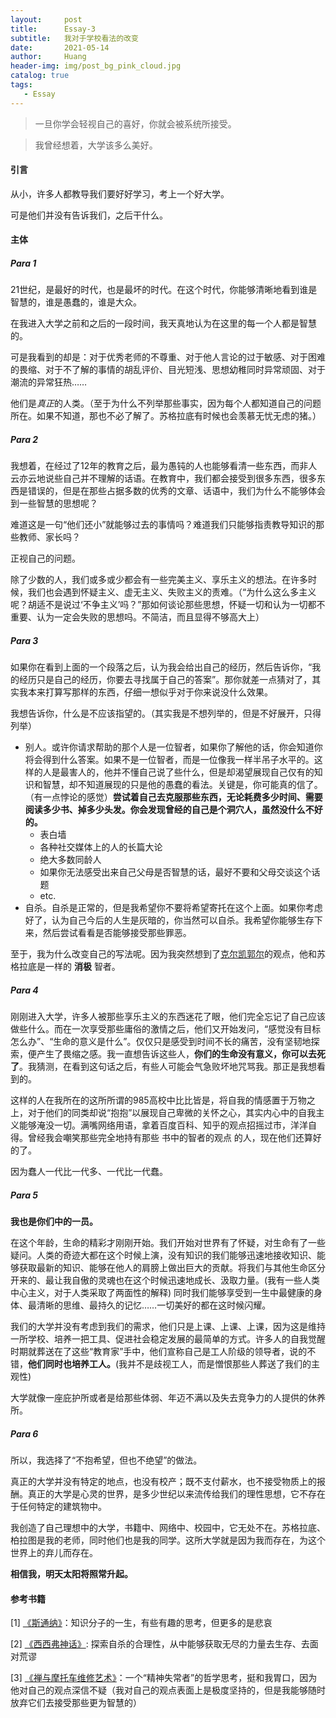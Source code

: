 ```yaml
---
layout:     post
title:      Essay-3
subtitle:   我对于学校看法的改变
date:       2021-05-14
author:     Huang
header-img: img/post_bg_pink_cloud.jpg
catalog: true
tags:
   - Essay
---
```


> 一旦你学会轻视自己的喜好，你就会被系统所接受。

> 我曾经想着，大学该多么美好。

#### 引言

从小，许多人都教导我们要好好学习，考上一个好大学。

可是他们并没有告诉我们，之后干什么。

#### 主体

##### Para 1

21世纪，是最好的时代，也是最坏的时代。在这个时代，你能够清晰地看到谁是智慧的，谁是愚蠢的，谁是大众。

在我进入大学之前和之后的一段时间，我天真地认为在这里的每一个人都是智慧的。

可是我看到的却是：对于优秀老师的不尊重、对于他人言论的过于敏感、对于困难的畏缩、对于不了解的事情的胡乱评价、目光短浅、思想幼稚同时异常顽固、对于潮流的异常狂热……

他们是*真正*的人类。（至于为什么不列举那些事实，因为每个人都知道自己的问题所在。如果不知道，那也不必了解了。苏格拉底有时候也会羡慕无忧无虑的猪。）

##### Para 2

我想着，在经过了12年的教育之后，最为愚钝的人也能够看清一些东西，而非人云亦云地说些自己并不理解的话语。在教育中，我们都会接受到很多东西，很多东西是错误的，但是在那些占据多数的优秀的文章、话语中，我们为什么不能够体会到一些智慧的思想呢？

难道这是一句“他们还小”就能够过去的事情吗？难道我们只能够指责教导知识的那些教师、家长吗？

正视自己的问题。

除了少数的人，我们或多或少都会有一些完美主义、享乐主义的想法。在许多时候，我们也会遇到怀疑主义、虚无主义、失败主义的责难。（“为什么这么多主义呢？胡适不是说过‘不争主义’吗？”那如何谈论那些思想，怀疑一切和认为一切都不重要、认为一定会失败的思想吗。不简洁，而且显得不够高大上）

##### Para 3

如果你在看到上面的一个段落之后，认为我会给出自己的经历，然后告诉你，“我的经历只是自己的经历，你要去寻找属于自己的答案”。那你就差一点猜对了，其实我本来打算写那样的东西，仔细一想似乎对于你来说没什么效果。

我想告诉你，什么是不应该指望的。（其实我是不想列举的，但是不好展开，只得列举）

* 别人。或许你请求帮助的那个人是一位智者，如果你了解他的话，你会知道你将会得到什么答案。如果不是一位智者，而是一位像我一样半吊子水平的。这样的人是最害人的，他并不懂自己说了些什么，但是却渴望展现自己仅有的知识和智慧，却不知道展现的只是他的愚蠢的看法。关键是，你可能真的信了。（有一点悖论的感觉）**尝试着自己去克服那些东西，无论耗费多少时间、需要阅读多少书、掉多少头发。你会发现曾经的自己是个洞穴人，虽然没什么不好的。**
  * 表白墙
  * 各种社交媒体上的人的长篇大论
  * 绝大多数同龄人
  * 如果你无法感受出来自己父母是否智慧的话，最好不要和父母交谈这个话题
  * etc.
* 自杀。自杀是正常的，但是我希望你不要将希望寄托在这个上面。如果你考虑好了，认为自己今后的人生是灰暗的，你当然可以自杀。我希望你能够生存下来，然后尝试看看是否能够接受那些罪恶。

至于，我为什么改变自己的写法呢。因为我突然想到了[克尔凯郭尔](https://zh.wikipedia.org/zh-hans/%E7%B4%A2%E5%80%AB%C2%B7%E5%A5%A7%E8%B2%9D%C2%B7%E5%85%8B%E7%88%BE%E5%87%B1%E9%83%AD%E7%88%BE)的观点，他和苏格拉底是一样的 **消极** 智者。

##### Para 4

刚刚进入大学，许多人被那些享乐主义的东西迷花了眼，他们完全忘记了自己应该做些什么。而在一次享受那些庸俗的激情之后，他们又开始发问，“感觉没有目标怎么办”、“生命的意义是什么”。仅仅只是感受到时间不长的痛苦，没有坚韧地探索，便产生了畏缩之感。我一直想告诉这些人，**你们的生命没有意义，你可以去死了**。我猜测，在看到这句话之后，有些人可能会气急败坏地咒骂我。那正是我想看到的。

这样的人在我所在的这所所谓的985高校中比比皆是，将自我的情感置于万物之上，对于他们的同类却说“抱抱”以展现自己卑微的关怀之心，其实内心中的自我主义能够淹没一切。满嘴网络用语，拿着百度百科、知乎的观点招摇过市，洋洋自得。曾经我会嘲笑那些完全地持有那些 书中的智者的观点 的人，现在他们还算好的了。

因为蠢人一代比一代多、一代比一代蠢。

##### Para 5

**我也是你们中的一员。**

在这个年龄，生命的精彩才刚刚开始。我们开始对世界有了怀疑，对生命有了一些疑问。人类的奇迹大都在这个时候上演，没有知识的我们能够迅速地接收知识、能够获取最新的知识、能够在他人的肩膀上做出巨大的贡献。将我们与其他生命区分开来的、最让我自傲的灵魂也在这个时候迅速地成长、汲取力量。(我有一些人类中心主义，对于人类采取了两面性的解释) 同时我们能够享受到一生中最健康的身体、最清晰的思维、最持久的记忆……一切美好的都在这时候闪耀。

我们的大学并没有考虑到我们的需求，他们只是上课、上课、上课，因为这是维持一所学校、培养一把工具、促进社会稳定发展的最简单的方式。许多人的自我觉醒时期就葬送在了这些“教育家”手中，他们宣称自己是工人阶级的领导者，说的不错，**他们同时也培养工人。**(我并不是歧视工人，而是憎恨那些人葬送了我们的主观性)

大学就像一座庇护所或者是给那些体弱、年迈不满以及失去竞争力的人提供的休养所。

##### Para 6

所以，我选择了“不抱希望，但也不绝望”的做法。

真正的大学并没有特定的地点，也没有校产；既不支付薪水，也不接受物质上的报酬。真正的大学是心灵的世界，是多少世纪以来流传给我们的理性思想，它不存在于任何特定的建筑物中。

我创造了自己理想中的大学，书籍中、网络中、校园中，它无处不在。苏格拉底、柏拉图是我的老师，同时他们也是我的同学。这所大学就是因为我而存在，为这个世界上的弃儿而存在。

**相信我，明天太阳将照常升起。**



#### 参考书籍

[1] [《斯通纳》](https://m.douban.com/book/subject/26425831/)：知识分子的一生，有些有趣的思考，但更多的是悲哀

[2] [《西西弗神话》](https://book.douban.com/subject/24257403/): 探索自杀的合理性，从中能够获取无尽的力量去生存、去面对荒谬

[3] [《禅与摩托车维修艺术》](https://book.douban.com/subject/30208077/)：一个“精神失常者”的哲学思考，挺和我胃口，因为他对自己的观点深信不疑（我对自己的观点表面上是极度坚持的，但是我能够随时放弃它们去接受那些更为智慧的）
